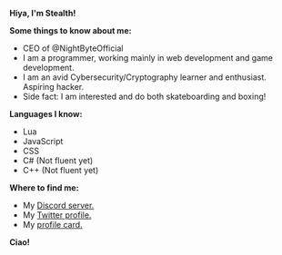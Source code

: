 **Hiya, I'm Stealth!**

__Some things to know about me:__
- CEO of @NightByteOfficial
- I am a programmer, working mainly in web development and game development.
- I am an avid Cybersecurity/Cryptography learner and enthusiast. Aspiring hacker.
- Side fact: I am interested and do both skateboarding and boxing!

__Languages I know:__
- Lua
- JavaScript
- CSS
- C# (Not fluent yet)
- C++ (Not fluent yet)

__Where to find me:__
- My [Discord server.](https://discord.gg/7gcf5HTuVT)
- My [Twitter profile.](https://twitter.com/Stealth_Logic)
- My [profile card.](https://stealthlogic.carrd.co)

__Ciao!__
